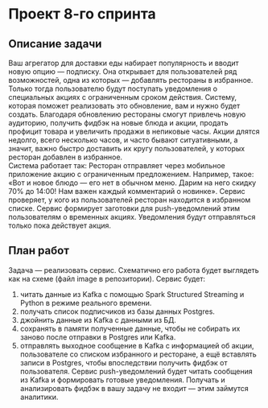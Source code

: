 # Проект 8-го спринта

## Описание задачи
Ваш агрегатор для доставки еды набирает популярность и вводит новую опцию — подписку. Она открывает для пользователей ряд возможностей, одна из которых — добавлять рестораны в избранное. Только тогда пользователю будут поступать уведомления о специальных акциях с ограниченным сроком действия. Систему, которая поможет реализовать это обновление, вам и нужно будет создать.
Благодаря обновлению рестораны смогут привлечь новую аудиторию, получить фидбэк на новые блюда и акции, продать профицит товара и увеличить продажи в непиковые часы. Акции длятся недолго, всего несколько часов, и часто бывают ситуативными, а значит, важно быстро доставить их кругу пользователей, у которых ресторан добавлен в избранное.  
Система работает так:
Ресторан отправляет через мобильное приложение акцию с ограниченным предложением. Например, такое: «Вот и новое блюдо — его нет в обычном меню. Дарим на него скидку 70% до 14:00! Нам важен каждый комментарий о новинке».
Сервис проверяет, у кого из пользователей ресторан находится в избранном списке.
Сервис формирует заготовки для push-уведомлений этим пользователям о временных акциях. Уведомления будут отправляться только пока действует акция.

## План работ
Задача — реализовать сервис. Схематично его работа будет выглядеть как на схеме (файл image в репозитории).
Сервис будет: 
1. читать данные из Kafka с помощью Spark Structured Streaming и Python в режиме реального времени.
2. получать список подписчиков из базы данных Postgres.
3. джойнить данные из Kafka с данными из БД.
4. сохранять в памяти полученные данные, чтобы не собирать их заново после отправки в Postgres или Kafka.
5. отправлять выходное сообщение в Kafka с информацией об акции, пользователе со списком избранного и ресторане, а ещё вставлять записи в Postgres, чтобы впоследствии получить фидбэк от пользователя. Сервис push-уведомлений будет читать сообщения из Kafka и формировать готовые уведомления. Получать и анализировать фидбэк в вашу задачу не входит — этим займутся аналитики.